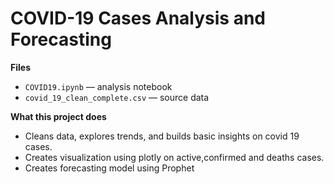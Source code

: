 # COVID-19 Cases Analysis and Forecasting

**Files**
- `COVID19.ipynb` — analysis notebook
- `covid_19_clean_complete.csv` — source data

**What this project does**
- Cleans data, explores trends, and builds basic insights on covid 19 cases.
- Creates visualization using plotly on active,confirmed and deaths cases.
- Creates forecasting model using Prophet


